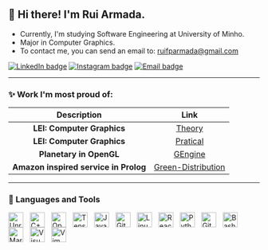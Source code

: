 ## 👋 Hi there! I'm Rui Armada.
- Currently, I'm studying Software Engineering at University of Minho.
- Major in Computer Graphics.
- To contact me, you can send an email to: ruifparmada@gmail.com

[![LinkedIn badge](https://img.shields.io/badge/-LinkedIn-blue?style=flat&logo=linkedin)](https://www.linkedin.com/in/ruiarmada/)
[![Instagram badge](https://img.shields.io/badge/-Instagram-purple?style=flat&logo=Instagram&logoColor=white)](https://www.instagram.com/rui_armada98/)
[![Email badge](https://img.shields.io/badge/-WorkEmail-red?style=flat&logo=Gmail&logoColor=white)](mailto:ruifparmada@gmail.com)

---

### ✨ Work I'm most proud of:
| Description | Link |
| :---: | :---: |
| **LEI: Computer Graphics** | [Theory](https://wide-joke-855.notion.site/Computa-o-Gr-fica-LEI-534cfe5f113e46298c8de27ebdcf3555) |
| **LEI: Computer Graphics** | [Pratical](https://github.com/RuiArmada/CG)
| **Planetary in OpenGL** | [GEngine](https://github.com/RuiArmada/GEngine) |
| **Amazon inspired service in Prolog** | [Green-Distribution](https://github.com/RuiArmada/LEI/tree/main/LEI/3%20Year/1%20Semester/IA/Green-Distribution) |

---

### 🧰 Languages and Tools

<img align="left" alt="UnrealEngine" width="30px" style="padding-right:10px;" src="https://cdn.jsdelivr.net/gh/devicons/devicon/icons/unrealengine/unrealengine-original.svg" />
<img align="left" alt="C++" width="30px" style="padding-right:10px;" src="https://cdn.jsdelivr.net/gh/devicons/devicon/icons/cplusplus/cplusplus-line.svg" />
<img align="left" alt="OpenGL" width="30px" style="padding-right:10px;" src="https://cdn.jsdelivr.net/gh/devicons/devicon/icons/opengl/opengl-original.svg" />
<img align="left" alt="Tensorflow" width="30px" style="padding-right:10px;" src="https://cdn.jsdelivr.net/gh/devicons/devicon/icons/tensorflow/tensorflow-original.svg" />
<img align="left" alt="Java" width="30px" style="padding-right:10px;" src="https://cdn.jsdelivr.net/gh/devicons/devicon/icons/java/java-original.svg"/>
<img align="left" alt="Git" width="30px" style="padding-right:10px;" src="https://cdn.jsdelivr.net/gh/devicons/devicon/icons/git/git-original.svg" />
<img align="left" alt="Linux" width="30px" style="padding-right:10px;" src="https://cdn.jsdelivr.net/gh/devicons/devicon/icons/linux/linux-original.svg" />
<img align="left" alt="React" width="30px" style="padding-right:10px;" src="https://cdn.jsdelivr.net/gh/devicons/devicon/icons/react/react-original.svg" />
<img align="left" alt="Python" width="30px" style="padding-right:10px;" src="https://cdn.jsdelivr.net/gh/devicons/devicon/icons/python/python-plain.svg" />
<img align="left" alt="GitHub" width="30px" style="padding-right:10px;" src="https://cdn.jsdelivr.net/gh/devicons/devicon/icons/github/github-original.svg" />
<img align="left" alt="Bash" width="30px" style="padding-right:10px;" src="https://cdn.jsdelivr.net/gh/devicons/devicon/icons/bash/bash-original.svg" />
<img align="left" alt="Markdown" width="30px" style="padding-right:10px;" src="https://cdn.jsdelivr.net/gh/devicons/devicon/icons/markdown/markdown-original.svg" />
<img align="left" alt="VisualStudio" width="30px" style="padding-right:10px;" src="https://cdn.jsdelivr.net/gh/devicons/devicon/icons/visualstudio/visualstudio-plain.svg" />
<img align="left" alt="Vim" width="30px" style="padding-right:10px;" src="https://cdn.jsdelivr.net/gh/devicons/devicon/icons/vim/vim-plain.svg" />

<br />
